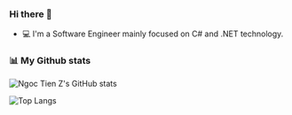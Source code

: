 ### Hi there 👋

<!--
**tien2k6z1/Profile** is a ✨ _special_ ✨ repository because its `README.md` (this file) appears on your GitHub profile.

Here are some ideas to get you started:

- 🔭 I’m currently working on ...
- 🌱 I’m currently learning ...
- 👯 I’m looking to collaborate on ...
- 🤔 I’m looking for help with ...
- 💬 Ask me about ...
- 📫 How to reach me: ...
- 😄 Pronouns: ...
- ⚡ Fun fact: ...
-->

- 💻 I'm a Software Engineer mainly focused on C# and .NET technology.

### 📊 My Github stats

![Ngoc Tien Z's GitHub stats](https://github-readme-stats.vercel.app/api?username=tien2k6z)


![Top Langs](https://github-readme-stats.vercel.app/api/top-langs/?username=tien2k6z)
